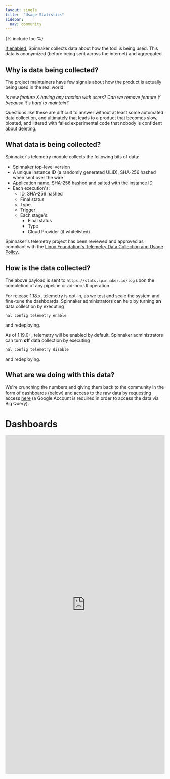 ```yaml
---
layout: single
title:  "Usage Statistics"
sidebar:
  nav: community
---
```


{% include toc %}

[If enabled](#how-is-the-data-collected), Spinnaker collects data about how the tool is being used. This data is anonymized (before being sent across the internet) and aggregated.

## Why is data being collected?

The project maintainers have few signals about how the product is actually being used in the real world.

  _Is new feature X having any traction with users?_
  _Can we remove feature Y because it's hard to maintain?_

Questions like these are difficult to answer without at least some automated data collection, and ultimately that leads to a product that becomes slow, bloated, and littered with failed experimental code that nobody is confident about deleting.

## What data is being collected?

Spinnaker's telemetry module collects the following bits of data:

* Spinnaker top-level version
* A unique instance ID (a randomly generated ULID), SHA-256 hashed when sent over the wire
* Application name, SHA-256 hashed and salted with the instance ID
* Each execution's:
  * ID, SHA-256 hashed
  * Final status
  * Type
  * Trigger
  * Each stage's:
    * Final status
    * Type
    * Cloud Provider (if whitelisted)

Spinnaker's telemetry project has been reviewed and approved as compliant with the [Linux Foundation's Telemetry Data Collection and Usage Policy](https://www.linuxfoundation.org/telemetry-data-policy/#completed).

## How is the data collected?

The above payload is sent to `https://stats.spinnaker.io/log` upon the completion of any pipeline or ad-hoc UI operation.

For release 1.18.x, telemetry is opt-in, as we test and scale the system and fine-tune the dashboards. Spinnaker administrators can help by turning **on** data collection by executing

```
hal config telemetry enable
```
and redeploying.

As of 1.19.0+, telemetry will be enabled by default. Spinnaker administrators can turn **off** data collection by executing

```
hal config telemetry disable
```
and redeploying.


## What are we doing with this data?

We're crunching the numbers and giving them back to the community in the form of dashboards (below) and access to the raw data by requesting access [here](https://groups.google.com/a/spinnaker.io/forum/#!forum/telemetry-readers) (a Google Account is required in order to access the data via Big Query).


# Dashboards

<iframe width="100%" height="1068" src="https://datastudio.google.com/embed/reporting/1V2IW8NcSw4V2Fpb13sHkS5GM2h7axMww/page/9a48" frameborder="0" style="border:0" allowfullscreen></iframe>
